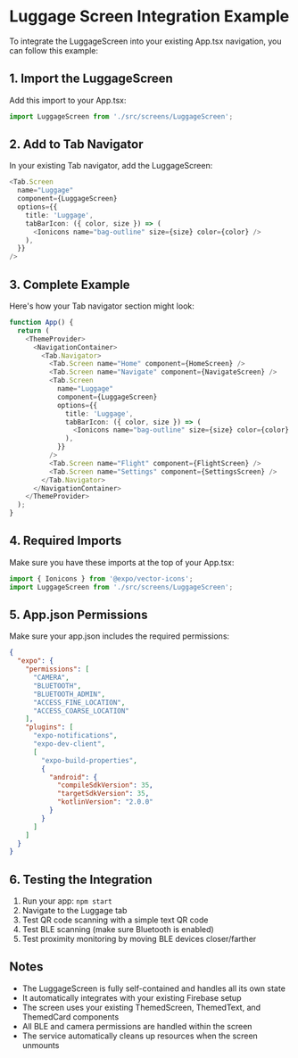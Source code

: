 # Luggage Screen Integration Example

To integrate the LuggageScreen into your existing App.tsx navigation, you can follow this example:

## 1. Import the LuggageScreen

Add this import to your App.tsx:

```typescript
import LuggageScreen from './src/screens/LuggageScreen';
```

## 2. Add to Tab Navigator

In your existing Tab navigator, add the LuggageScreen:

```typescript
<Tab.Screen 
  name="Luggage" 
  component={LuggageScreen}
  options={{
    title: 'Luggage',
    tabBarIcon: ({ color, size }) => (
      <Ionicons name="bag-outline" size={size} color={color} />
    ),
  }}
/>
```

## 3. Complete Example

Here's how your Tab navigator section might look:

```typescript
function App() {
  return (
    <ThemeProvider>
      <NavigationContainer>
        <Tab.Navigator>
          <Tab.Screen name="Home" component={HomeScreen} />
          <Tab.Screen name="Navigate" component={NavigateScreen} />
          <Tab.Screen 
            name="Luggage" 
            component={LuggageScreen}
            options={{
              title: 'Luggage',
              tabBarIcon: ({ color, size }) => (
                <Ionicons name="bag-outline" size={size} color={color} />
              ),
            }}
          />
          <Tab.Screen name="Flight" component={FlightScreen} />
          <Tab.Screen name="Settings" component={SettingsScreen} />
        </Tab.Navigator>
      </NavigationContainer>
    </ThemeProvider>
  );
}
```

## 4. Required Imports

Make sure you have these imports at the top of your App.tsx:

```typescript
import { Ionicons } from '@expo/vector-icons';
import LuggageScreen from './src/screens/LuggageScreen';
```

## 5. App.json Permissions

Make sure your app.json includes the required permissions:

```json
{
  "expo": {
    "permissions": [
      "CAMERA",
      "BLUETOOTH",
      "BLUETOOTH_ADMIN",
      "ACCESS_FINE_LOCATION",
      "ACCESS_COARSE_LOCATION"
    ],
    "plugins": [
      "expo-notifications",
      "expo-dev-client",
      [
        "expo-build-properties",
        {
          "android": {
            "compileSdkVersion": 35,
            "targetSdkVersion": 35,
            "kotlinVersion": "2.0.0"
          }
        }
      ]
    ]
  }
}
```

## 6. Testing the Integration

1. Run your app: `npm start`
2. Navigate to the Luggage tab
3. Test QR code scanning with a simple text QR code
4. Test BLE scanning (make sure Bluetooth is enabled)
5. Test proximity monitoring by moving BLE devices closer/farther

## Notes

- The LuggageScreen is fully self-contained and handles all its own state
- It automatically integrates with your existing Firebase setup
- The screen uses your existing ThemedScreen, ThemedText, and ThemedCard components
- All BLE and camera permissions are handled within the screen
- The service automatically cleans up resources when the screen unmounts
